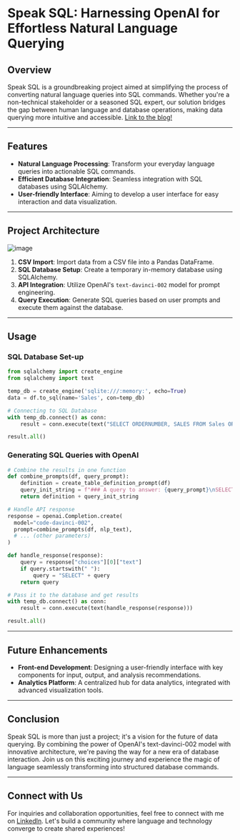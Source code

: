 # Speak SQL: Harnessing OpenAI for Effortless Natural Language Querying

## Overview
Speak SQL is a groundbreaking project aimed at simplifying the process of converting natural language queries into SQL commands. Whether you're a non-technical stakeholder or a seasoned SQL expert, our solution bridges the gap between human language and database operations, making data querying more intuitive and accessible. [Link to the blog!](https://medium.com/@pateljeet499/speak-sql-harnessing-openai-for-effortless-natural-language-querying-c09b776455ee)

---

## Features

- **Natural Language Processing**: Transform your everyday language queries into actionable SQL commands.
- **Efficient Database Integration**: Seamless integration with SQL databases using SQLAlchemy.
- **User-friendly Interface**: Aiming to develop a user interface for easy interaction and data visualization.

---

## Project Architecture

 ![image](https://github.com/jeeeet25/NLP-to-SQL/assets/40267283/f7ac79d6-1497-4884-8bf5-5f1455f8d766)

1. **CSV Import**: Import data from a CSV file into a Pandas DataFrame.
2. **SQL Database Setup**: Create a temporary in-memory database using SQLAlchemy.
3. **API Integration**: Utilize OpenAI's `text-davinci-002` model for prompt engineering.
4. **Query Execution**: Generate SQL queries based on user prompts and execute them against the database.

---

## Usage

### SQL Database Set-up

```python
from sqlalchemy import create_engine
from sqlalchemy import text

temp_db = create_engine('sqlite:///:memory:', echo=True)
data = df.to_sql(name='Sales', con=temp_db)

# Connecting to SQL Database
with temp_db.connect() as conn:
    result = conn.execute(text("SELECT ORDERNUMBER, SALES FROM Sales ORDER BY SALES DESC LIMIT 1"))

result.all()
```

### Generating SQL Queries with OpenAI

```python
# Combine the results in one function
def combine_prompts(df, query_prompt):
    definition = create_table_definition_prompt(df)
    query_init_string = f"### A query to answer: {query_prompt}\nSELECT"
    return definition + query_init_string

# Handle API response
response = openai.Completion.create(
  model="code-davinci-002",
  prompt=combine_prompts(df, nlp_text),
  # ... (other parameters)
)

def handle_response(response):
    query = response["choices"][0]["text"]
    if query.startswith(" "):
        query = "SELECT" + query
    return query

# Pass it to the database and get results
with temp_db.connect() as conn:
    result = conn.execute(text(handle_response(response)))

result.all()
```

---

## Future Enhancements

- **Front-end Development**: Designing a user-friendly interface with key components for input, output, and analysis recommendations.
- **Analytics Platform**: A centralized hub for data analytics, integrated with advanced visualization tools.

---

## Conclusion

Speak SQL is more than just a project; it's a vision for the future of data querying. By combining the power of OpenAI's text-davinci-002 model with innovative architecture, we're paving the way for a new era of database interaction. Join us on this exciting journey and experience the magic of language seamlessly transforming into structured database commands.

---

## Connect with Us

For inquiries and collaboration opportunities, feel free to connect with me on [LinkedIn](https://linkedin.com/in/jeetpattel). Let's build a community where language and technology converge to create shared experiences!
